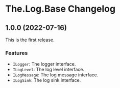 # The.Log.Base Changelog

## 1.0.0 (2022-07-16)

This is the first release.

### Features

- `ILogger`: The logger interface.
- `ILogLevel`: The log level interface.
- `ILogMessage`: The log message interface.
- `ILogSink`: The log sink interface.
